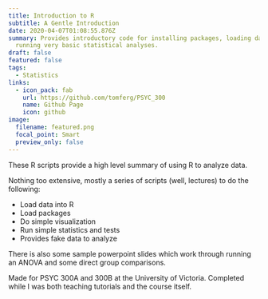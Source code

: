 ```yaml
---
title: Introduction to R
subtitle: A Gentle Introduction
date: 2020-04-07T01:08:55.876Z
summary: Provides introductory code for installing packages, loading data, and
  running very basic statistical analyses.
draft: false
featured: false
tags:
  - Statistics
links:
  - icon_pack: fab
    url: https://github.com/tomferg/PSYC_300
    name: Github Page
    icon: github
image:
  filename: featured.png
  focal_point: Smart
  preview_only: false
---
```

These R scripts provide a high level summary of using R to analyze data.

Nothing too extensive, mostly a series of scripts (well, lectures) to do the following:

* Load data into R
* Load packages
* Do simple visualization
* Run simple statistics and tests
* Provides fake data to analyze

There is also some sample powerpoint slides which work through running an ANOVA and some direct group comparisons.

Made for PSYC 300A and 300B at the University of Victoria. Completed while I was both teaching tutorials and the course itself.